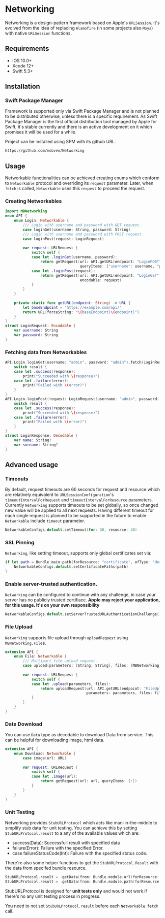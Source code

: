 # Networking

Networking is a design-pattern framework based on Apple's `URLSession`. It's evolved from the idea of replacing `Alamofire` (in some projects also `Moya`) with native `URLSession` functions.

## Requirements

- iOS 10.0+
- Xcode 12+
- Swift 5.3+

## Installation

### Swift Package Manager
Framework is supported only via Swift Package Manager and is not planned to be distributed otherwise, unless there is a specific requirement. As Swift Package Manager is the first official distribution tool managed by Apple for Swift, it's stable currently and there is an active development on it which promises it will be used for a while.

Project can be installed using SPM with its github URL.
```bash
https://github.com/mobven/Networking
```

## Usage
Networkable functionalities can be achieved creating enums which conform to `Networkable` protocol and overriding its `request` parameter. Later, when `fetch` is called,  `Networkable` uses this `request` to proceed the request.  

### Creating Networkables
```swift
import MBNetworking
enum API {
    enum Login: Networkable {
        /// Login with username and password with GET request.
        case loginGet(username: String, password: String)
        /// Login with username and password with POST request.
        case loginPost(request: LoginRequest)
        
        var request: URLRequest {
            switch self {
            case let .loginGet(username, password):
                return getRequest(url: API.getURL(endpoint: "LoginPOST"),
                                  queryItems: ["username": username, "password": password])
            case let .loginPost(request):
                return getRequest(url: API.getURL(endpoint: "LoginGET"),
                                  encodable: request)
            }
        }
    }
    
    private static func getURL(endpoint: String) -> URL {
        let baseEndpoint = "https://example.com/api/"
        return URL(forceString: "\(baseEndpoint)\(endpoint)")
    }
}
struct LoginRequest: Encodable {
    var username: String
    var password: String
}
```

### Fetching data from Networkables 
```swift
API.Login.loginGet(username: "admin", password: "admin").fetch(LoginResponse.self) { result in
    switch result {
    case let .success(response):
        print("Succeeded with \(response)")
    case let .failure(error):
        print("Failed with \(error)")
    }
}
API.Login.loginPost(request: LoginRequest(username: "admin", password: "admin")).fetch(LoginResponse.self) { result in
    switch result {
    case let .success(response):
        print("Succeeded with \(response)")
    case let .failure(error):
        print("Failed with \(error)")
    }
}
struct LoginResponse: Decodable {
    var name: String?
    var surname: String?
}
```

## Advanced usage
### Timeouts
By default, request timeouts are 60 seconds for request and resource which are relatively equivalent to `URLSessionConfiguration`'s `timeoutIntervalForRequest` and `timeoutIntervalForResource` parameters. Currently `Networking` supports timeouts to be set globally, so once changed new value will be applied to all next requests. Having different timeout for each single request is planned to be supported in the future to enable `Networkable` include `timeout` parameter.
```swift
NetworkableConfigs.default.setTimeout(for: 30, resource: 30)
```

### SSL Pinning
`Networking`, like setting timeout, supports only global certificates set via:
```swift
if let path = Bundle.main.path(forResource: "certificate", ofType: "der") {
    NetworkableConfigs.default.setCertificatePaths(path)
}
```

### Enable server-trusted authentication.
`Networking` can be configured to continue with any challenge, in case your server has no publicly trusted certifiace.
**Apple may reject your application, for this usage. It's on your own responsibility**
```swift
NetworkableConfigs.default.setServerTrustedURLAuthenticationChallenge()
```

### File Upload
`Networking` supports file upload through `uploadRequest` using `MBNetworking.File`s.
```swift
extension API {
    enum File: Networkable {
        /// Multipart file upload request.
        case upload(parameters: [String: String], files: [MBNetworking.File])
        
        var request: URLRequest {
            switch self {
            case let .upload(parameters, files):
                return uploadRequest(url: API.getURL(endpoint: "FileUpload"),
                                     parameters: parameters, files: files)
            }
        }
    }
}
```

### Data Download
You can use `Data` type as decodable to download Data from service. This can be helpful for downloading image, html data.
```swift
extension API {
    enum Download: Networkable {
        case image(url: URL)
        
        var request: URLRequest {
            switch self {
            case let .image(url):
                return getRequest(url: url, queryItems: [:])
            }
        }
    }
}
```

### Unit Testing
Networking provides `StubURLProtocol` which acts like man-in-the-middle to simplify stub data for unit testing. You can achieve this by setting `StubURLProtocol.result` to a any of the available values which are:
* success(Data): Successfull result with specified data
* failure(Error): Failure with the specified Error.
* case failureStatusCode(Int): Failure with the specified status code.

There're also some helper functions to get the `StubURLProtocol.Result` with the data from specifed bundle resource. 
```swift
StubURLProtocol.result = .getData(from: Bundle.module.url(forResource: "some", withExtension: "txt"))
StubURLProtocol.result = .getData(from: Bundle.module.path(forResource: "some", ofType: "txt"))
```

StubURLProtocol is designed for **unit tests only** and would not work if there's no any unit testing process in progress.

You need to not set `StubURLProtocol.result` before each `Networkable.fetch` call.
